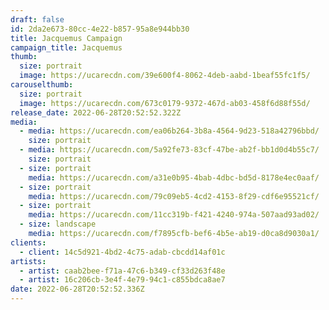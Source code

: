 ```yaml
---
draft: false
id: 2da2e673-80cc-4e22-b857-95a8e944bb30
title: Jacquemus Campaign
campaign_title: Jacquemus
thumb:
  size: portrait
  image: https://ucarecdn.com/39e600f4-8062-4deb-aabd-1beaf55fc1f5/
carouselthumb:
  size: portrait
  image: https://ucarecdn.com/673c0179-9372-467d-ab03-458f6d88f55d/
release_date: 2022-06-28T20:52:52.322Z
media:
  - media: https://ucarecdn.com/ea06b264-3b8a-4564-9d23-518a42796bbd/
    size: portrait
  - media: https://ucarecdn.com/5a92fe73-83cf-47be-ab2f-bb1d0d4b55c7/
    size: portrait
  - size: portrait
    media: https://ucarecdn.com/a31e0b95-4bab-4dbc-bd5d-8178e4ec0aaf/
  - size: portrait
    media: https://ucarecdn.com/79c09eb5-4cd2-4153-8f29-cdf6e95521cf/
  - size: portrait
    media: https://ucarecdn.com/11cc319b-f421-4240-974a-507aad93ad02/
  - size: landscape
    media: https://ucarecdn.com/f7895cfb-bef6-4b5e-ab19-d0ca8d9030a1/
clients:
  - client: 14c5d921-4bd2-4c75-adab-cbcdd14af01c
artists:
  - artist: caab2bee-f71a-47c6-b349-cf33d263f48e
  - artist: 16c206cb-3e4f-4e79-94c1-c855bdca8ae7
date: 2022-06-28T20:52:52.336Z
---
```

